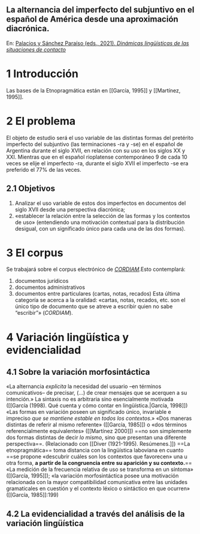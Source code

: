 ## La alternancia del imperfecto del subjuntivo en el español de América desde una aproximación diacrónica.

En: [Palacios y Sánchez Paraíso (eds., 2021). _Dinámicas lingüísticas de las situaciones de contacto_](https://www.degruyter.com/document/doi/10.1515/9783110701364/html)
# 1 Introducción
Las bases de la Etnopragmática están en [[García, 1995]] y [[Martínez, 1995]]. 
# 2 El problema
El objeto de estudio será el uso variable de las distintas formas del pretérito imperfecto del subjuntivo (las terminaciones -ra y -se) en el español de Argentina durante el siglo XVII, en relación con su uso en los siglos XX y XXI.
Mientras que en el español rioplatense contemporáneo 9 de cada 10 veces se elije el imperfecto -ra, durante el siglo XVII el imperfecto -se era preferido el 77% de las veces. 
## 2.1 Objetivos
1) Analizar el uso variable de estos dos imperfectos en documentos del siglo XVII desde una perspectiva diacrónica;
2) «establecer la relación entre la selección de las formas y los contextos de uso» (entendiendo una motivación contextual para la distribución desigual, con un significado único para cada una de las dos formas).
# 3 El corpus
Se trabajará sobre el corpus electrónico de [_CORDIAM_](cordiam.org).Esto contemplará:
1) documentos jurídicos
2) documentos administrativos
3) documentos entre particulares (cartas, notas, recados)
Esta última categoría se acerca a la oralidad: «cartas, notas, recados, etc. son el único tipo de documento que se atreve a escribir quien no sabe “escribir”» (_CORDIAM_).
# 4 Variación lingüística y evidencialidad
## 4.1 Sobre la variación morfosintáctica
«La alternancia _explicita_ la necesidad del usuario –en términos comunicativos– de precisar, (…) de crear mensajes que se acerquen a su intención.»
La sintaxis no es arbitraria sino esencialmente motivada ([[García (1998). Qué cuenta y cómo contar en lingüística.|García, 1998]])
«Las formas en variación poseen un significado único, invariable e impreciso _que se mantiene estable en todos los contextos_.» 
«Dos maneras distintas de referir al mismo referente» ([[García, 1985]]) o «dos términos referencialmente equivalentes» ([[Martínez 2000]]) ==no son simplemente dos formas distintas de decir _lo mismo_, sino que presentan una diferente perspectiva==. (Relacionado con [[Diver (1921-1995). Resúmenes.]])
==La etnopragmática== toma distancia con la lingüística laboviana en cuanto ==se propone «descubrir cuáles son los contextos que favorecen» una u otra forma, **a partir de la congruencia entre su aparición y su contexto.**==
«La medición de la frecuencia relativa de uso se transforma en un síntoma» ([[García, 1995]]); «la variación morfosintáctica posee una motivación relacionada con la mayor compatibilidad comunicativa entre las unidades gramaticales en cuestión y el contexto léxico o sintáctico en que ocurren» ([[García, 1985]]:199)
## 4.2 La evidencialidad a través del análisis de la variación lingüística
